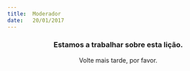 ```yaml
---
title:  Moderador
date:   20/01/2017
---
```


### <center>Estamos a trabalhar sobre esta lição.</center>
<center>Volte mais tarde, por favor.</center>